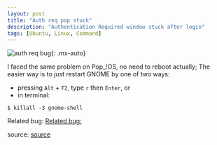 ```yaml
---
layout: post
title: "Auth req pop stuck"
description: "Authentication Required window stuck after login"
tags: [Ubuntu, Linux, Command]
---
```


![auth req bug](https://i.stack.imgur.com/iBYvR.jpg?w=1024){: .mx-auto}

I faced the same problem on Pop_!OS, no need to reboot actually;
The easier way is to just restart GNOME by one of two ways:

- pressing `Alt` + `F2`, type `r` then `Enter`, or
- in terminal:

```
$ killall -3 gnome-shell
```

Related bug: [Related bug:](https://bugs.launchpad.net/ubuntu/+source/gnome-shell/+bug/1824874)

source: [source](https://askubuntu.com/questions/1291732authentication-required-window-stuck-after-login)